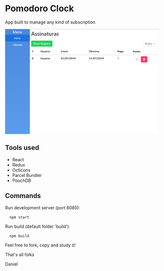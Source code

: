 # Pomodoro Clock

App built to manage any kind of subscription

![Screenshot](https://github.com/zyzmoz/subscriptionmanager/blob/master/screenshot.png?raw=true)

## Tools used
- React
- Redux
- Octicons
- Parcel Bundler
- PouchDB

## Commands

Run development server (port 8080):
```
  npm start
```

Run build (default folder 'build'):
```
  npm build
```

Feel free to fork, copy and study it!

That's all folks

Daniel
